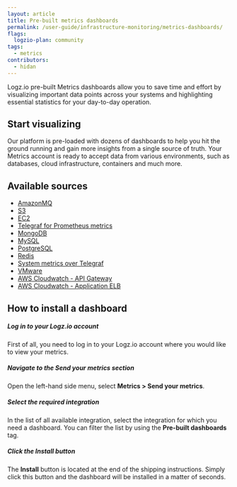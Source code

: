 ```yaml
---
layout: article
title: Pre-built metrics dashboards
permalink: /user-guide/infrastructure-monitoring/metrics-dashboards/
flags:
  logzio-plan: community
tags:
  - metrics
contributors:
  - hidan
---
```


Logz.io pre-built Metrics dashboards allow you to save time and effort by visualizing important data points across your systems and highlighting essential statistics for your day-to-day operation.

## Start visualizing

Our platform is pre-loaded with dozens of dashboards to help you hit the ground running and gain more insights from a single source of truth. Your Metrics account is ready to accept data from various environments, such as databases, cloud infrastructure, containers and much more.

## Available sources

* [AmazonMQ](/user-guide/infrastructure-monitoring/metrics-dashboards/amazon-mq.html)
* [S3](/user-guide/infrastructure-monitoring/metrics-dashboards/amazon-s3.html)
* [EC2](/user-guide/infrastructure-monitoring/metrics-dashboards/amazon-ec2.html)
* [Telegraf for Prometheus metrics](/user-guide/infrastructure-monitoring/metrics-dashboards/telegraf-prometheus.html)
* [MongoDB](/user-guide/infrastructure-monitoring/metrics-dashboards/mongodb.html)
* [MySQL](/user-guide/infrastructure-monitoring/metrics-dashboards/mysql.html)
* [PostgreSQL](/user-guide/infrastructure-monitoring/metrics-dashboards/postgresql.html)
* [Redis](/user-guide/infrastructure-monitoring/metrics-dashboards/redis.html)
* [System metrics over Telegraf](/user-guide/infrastructure-monitoring/metrics-dashboards/sysmetrics.html)
* [VMware](/user-guide/infrastructure-monitoring/metrics-dashboards/vmware.html)
* [AWS Cloudwatch - API Gateway](/user-guide/infrastructure-monitoring/metrics-dashboards/aws-api-gateway.html)
* [AWS Cloudwatch - Application ELB](/user-guide/infrastructure-monitoring/metrics-dashboards/aws-app-elb.html)

## How to install a dashboard

<div class="tasklist">

##### Log in to your Logz.io account

First of all, you need to log in to your Logz.io account where you would like to view your metrics.

##### Navigate to the **Send your metrics** section

Open the left-hand side menu, select **Metrics > Send your metrics**.

##### Select the required integration

In the list of all available integration, select the integration for which you need a dashboard. You can filter the list by using the **Pre-built dashboards** tag.

##### Click the **Install** button

The **Install** button is located at the end of the shipping instructions. Simply click this button and the dashboard will be installed in a matter of seconds.

<div>
